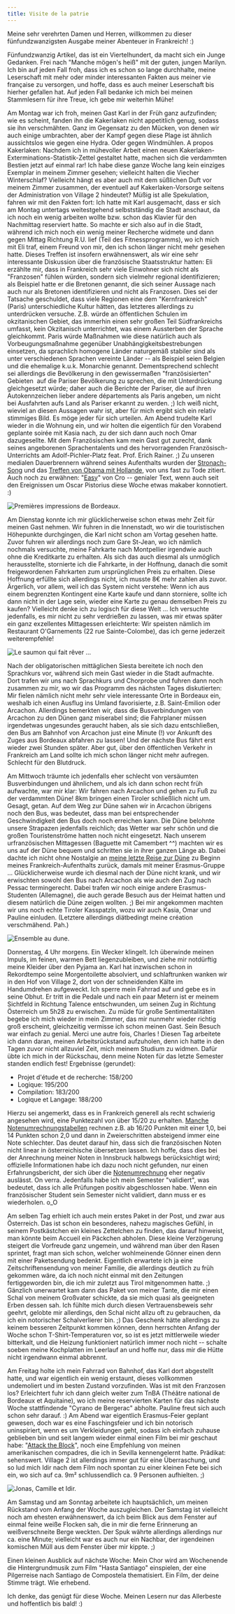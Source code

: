 ```yaml
---
title: Visite de la patrie
---
```


Meine sehr verehrten Damen und Herren, willkommen zu dieser fünfundzwanzigsten Ausgabe meiner Abenteuer in Frankreich! :)

Fünfundzwanzig Artikel, das ist ein Viertelhundert, da macht sich ein Junge Gedanken. Frei nach "Manche mögen's heiß" mit der guten, jungen Marilyn. Ich bin auf jeden Fall froh, dass ich es schon so lange durchhalte, meine Leserschaft mit mehr oder minder interessanten Fakten aus meiner vie française zu versorgen, und hoffe, dass es auch meiner Leserschaft bis hierher gefallen hat. Auf jeden Fall bedanke ich mich bei meinen Stammlesern für ihre Treue, ich gebe mir weiterhin Mühe!

Am Montag war ich froh, meinen Gast Karl in der Früh ganz aufzufinden; wie es scheint, fanden ihn die Kakerlaken nicht appetitlich genug, sodass sie ihn verschmähten. Ganz im Gegensatz zu den Mücken, von denen wir auch einige umbrachten, aber der Kampf gegen diese Plage ist ähnlich aussichtslos wie gegen eine Hydra. Oder gegen Windmühlen.
A propos Kakerlaken: Nachdem ich in mühevoller Arbeit einen neuen Kakerlaken-Exterminations-Statistik-Zettel gestaltet hatte, machen sich die verdammten Bestien jetzt auf einmal rar! Ich habe diese ganze Woche lang kein einziges Exemplar in meinem Zimmer gesehen; vielleicht halten die Viecher Winterschlaf? Vielleicht hängt es aber auch mit dem süßlichen Duft vor meinem Zimmer zusammen, der eventuell auf Kakerlaken-Vorsorge seitens der Administration von Village 2 hindeutet?
Müßig ist alle Spekulation, fahren wir mit den Fakten fort: Ich hatte mit Karl ausgemacht, dass er sich am Montag untertags weitestgehend selbstständig die Stadt anschaut, da ich noch ein wenig arbeiten wollte bzw. schon das Klavier für den Nachmittag reserviert hatte. So machte er sich also auf in die Stadt, während ich mich noch ein wenig meiner Recherche widmete und dann gegen Mittag Richtung R.U. lief (Teil des Fitnessprogramms), wo ich mich mit Eli traf, einem Freund von mir, den ich schon länger nicht mehr gesehen hatte. Dieses Treffen ist insofern erwähnenswert, als wir eine sehr interessante Diskussion über die französische Staatsstruktur hatten: Eli erzählte mir, dass in Frankreich sehr viele Einwohner sich nicht als "Franzosen" fühlen würden, sondern sich vielmehr regional identifizieren; als Beispiel hatte er die Bretonen genannt, die sich seiner Aussage nach auch nur als Bretonen identifizieren und nicht als Franzosen. Dies sei der Tatsache geschuldet, dass viele Regionen eine dem "Kernfrankreich" (Paris) unterschiedliche Kultur hätten, das letzteres allerdings zu unterdrücken versuche. Z.B. würde an öffentlichen Schulen im okzitanischen Gebiet, das immerhin einen sehr großen Teil Südfrankreichs umfasst, kein Okzitanisch unterrichtet, was einem Aussterben der Sprache gleichkommt. Paris würde Maßnahmen wie diese natürlich auch als Vorbeugungsmaßnahme gegenüber Unabhängigkeitsbestrebungen einsetzen, da sprachlich homogene Länder naturgemäß stabiler sind als unter verschiedenen Sprachen vereinte Länder -- als Beispiel seien Belgien und die ehemalige k.u.k. Monarchie genannt. Dementsprechend schlecht sei allerdings die Bevölkerung in den gewissermaßen "französisierten" Gebieten  auf die Pariser Bevölkerung zu sprechen, die mit Unterdrückung gleichgesetzt würde; daher auch die Berichte der Pariser, die auf ihren Autokennzeichen lieber andere départements als Paris angeben, um nicht bei Ausfahrten aufs Land als Pariser erkannt zu werden. ;)
Ich weiß nicht, wieviel an diesen Aussagen wahr ist, aber für mich ergibt sich ein relativ stimmiges Bild. Es möge jeder für sich urteilen.
Am Abend trudelte Karl wieder in die Wohnung ein, und wir holten die eigentlich für den Vorabend geplante soirée mit Kasia nach, zu der sich dann auch noch Omar dazugesellte. Mit dem Französischen kam mein Gast gut zurecht, dank seines angeborenen Sprachentalents und des hervorragenden Französisch-Unterrichts am Adolf-Pichler-Platz feat. Prof. Erich Rainer. ;)
Zu unseren medialen Dauerbrennern während seines Aufenthalts wurden der [Stronach-Song](http://www.youtube.com/watch?v=U19mvsyRVRc) und das [Treffen von Obama mit Hollande](http://www.youtube.com/watch?v=ydPs9Nz3mOM), von uns fast zu Tode zitiert. Auch noch zu erwähnen: "[Easy](https://www.youtube.com/watch?v=4wOoLLDXbDY)" von Cro -- genialer Text, wenn auch seit den Ereignissen um Oscar Pistorius diese Woche etwas makaber konnotiert. :)

![Premières impressions de Bordeaux.]($media$/IMG_4320_k.jpg)

Am Dienstag konnte ich mir glücklicherweise schon etwas mehr Zeit für meinen Gast nehmen. Wir fuhren in die Innenstadt, wo wir die touristischen Höhepunkte durchgingen, die Karl nicht schon am Vortag gesehen hatte. Zuvor fuhren wir allerdings noch zum Gare St-Jean, wo ich nämlich nochmals versuchte, meine Fahrkarte nach Montpellier irgendwie auch ohne die Kreditkarte zu erhalten. Als sich das auch diesmal als unmöglich herausstellte, stornierte ich die Fahrkarte, in der Hoffnung, danach die somit freigewordenen Fahrkarten zum ursprünglichen Preis zu erhalten. Diese Hoffnung erfüllte sich allerdings nicht, ich musste 8€ mehr zahlen als zuvor. Ärgerlich, vor allem, weil ich das System nicht verstehe: Wenn ich aus einem begrenzten Kontingent eine Karte kaufe und dann storniere, sollte ich dann nicht in der Lage sein, wieder eine Karte zu genau demselben Preis zu kaufen? Vielleicht denke ich zu logisch für diese Welt ...
Ich versuchte jedenfalls, es mir nicht zu sehr verdrießen zu lassen, was mir etwas später ein ganz exzellentes Mittagessen erleichterte: Wir speisten nämlich im Restaurant O'Garnements (22 rue Sainte-Colombe), das ich gerne jederzeit weiterempfehle!

![Le saumon qui fait rêver ...]($media$/Photo2669.jpg)

Nach der obligatorischen mittäglichen Siesta bereitete ich noch den Sprachkurs vor, während sich mein Gast wieder in die Stadt aufmachte. Dort trafen wir uns nach Sprachkurs und Chorprobe und fuhren dann noch zusammen zu mir, wo wir das Programm des nächsten Tages diskutierten: Mir fielen nämlich nicht mehr sehr viele interessante Orte in Bordeaux ein, weshalb ich einen Ausflug ins Umland favorisierte, z.B. Saint-Emilion oder Arcachon. Allerdings bemerkten wir, dass die Busverbindungen von Arcachon zu den Dünen ganz miserabel sind; die Fahrplaner müssen irgendetwas ungesundes geraucht haben, als sie sich dazu entschließen, den Bus am Bahnhof von Arcachon just eine Minute (!) vor Ankunft des Zuges aus Bordeaux abfahren zu lassen! Und der nächste Bus fährt erst wieder zwei Stunden später. Aber gut, über den öffentlichen Verkehr in Frankreich am Land sollte ich mich schon länger nicht mehr aufregen. Schlecht für den Blutdruck.

Am Mittwoch träumte ich jedenfalls eher schlecht von versäumten Busverbindungen und ähnlichem, und als ich dann schon recht früh aufwachte, war mir klar: Wir fahren nach Arcachon und gehen zu Fuß zu der verdammten Düne! 8km bringen einen Tiroler schließlich nicht um. Gesagt, getan. Auf dem Weg zur Düne sahen wir in Arcachon übrigens noch den Bus, was bedeutet, dass man bei entsprechender Geschwindigkeit den Bus doch noch erreichen kann. Die Düne belohnte unsere Strapazen jedenfalls reichlich; das Wetter war sehr schön und die großen Touristenströme hatten noch nicht eingesetzt. Nach unserem urfranzösischen Mittagessen (Baguette mit Camembert ^^) machten wir es uns auf der Düne bequem und schritten sie in ihrer ganzen Länge ab. Dabei dachte ich nicht ohne Nostalgie an [meine letzte Reise zur Düne](/erasmus/jai-besoin-dun-velo/) zu Beginn meines Frankreich-Aufenthalts zurück, damals mit meiner Erasmus-Gruppe ...
Glücklicherweise wurde ich diesmal nach der Düne nicht krank, und wir erwischten sowohl den Bus nach Arcachon als wie auch den Zug nach Pessac termingerecht. Dabei trafen wir noch einige andere Erasmus-Studenten (Allemagne), die auch gerade Besuch aus der Heimat hatten und diesem natürlich die Düne zeigen wollten. ;) Bei mir angekommen machten wir uns noch echte Tiroler Kasspatzln, wozu wir auch Kasia, Omar und Pauline einluden. (Letztere allerdings diätbedingt meine création verschmähend. Pah.)

![Ensemble au dune.]($media$/IMG_4581_k.jpg)

Donnerstag, 4 Uhr morgens. Ein Wecker klingelt. Ich überwinde meinen Impuls, im feinen, warmen Bett liegenzubleiben, und ziehe mir notdürftig meine Kleider über den Pyjama an. Karl hat inzwischen schon in Rekordtempo seine Morgentoilette absolviert, und schlaftrunken wanken wir in den Hof von Village 2, dort von der schneidenden Kälte im Handumdrehen aufgeweckt. Ich sperre mein Fahrrad auf und gebe es in seine Obhut. Er tritt in die Pedale und nach ein paar Metern ist er meinem Sichtfeld in Richtung Talence entschwunden, um seinen Zug in Richtung Österreich um 5h28 zu erwischen. Zu müde für große Sentimentalitäten begebe ich mich wieder in mein Zimmer, das mir nunmehr wieder richtig groß erscheint, gleichzeitig vermisse ich schon meinen Gast. Sein Besuch war einfach zu genial. Merci une autre fois, Charles !
Diesen Tag arbeitete ich dann daran, meinen Arbeitsrückstand aufzuholen, denn ich hatte in den Tagen zuvor nicht allzuviel Zeit, mich meinem Studium zu widmen. Dafür übte ich mich in der Rückschau, denn meine Noten für das letzte Semester standen endlich fest! Ergebnisse (gerundet):


* Projet d'étude et de recherche: 158/200
* Logique: 195/200
* Compilation: 183/200
* Logique et Langage: 188/200


Hierzu sei angemerkt, dass es in Frankreich generell als recht schwierig angesehen wird, eine Punktezahl von über 15/20 zu erhalten. [Manche Notenumrechnungstabellen](http://www.uni-hannover.de/imperia/md/content/zentral/anerkennung/notenumrechnung.pdf) rechnen z.B. ab 16/20 Punkten mit einer 1,0, bei 14 Punkten schon 2,0 und dann in Zweierschritten absteigend immer eine Note schlechter. Das deutet darauf hin, dass sich die französischen Noten nicht linear in österreichische übersetzen lassen. Ich hoffe, dass dies bei der Anrechnung meiner Noten in Innsbruck halbwegs berücksichtigt wird; offizielle Informationen habe ich dazu noch nicht gefunden, nur einen Erfahrungsbericht, der sich über die [Notenumrechnung](http://www.lebenslanges-lernen.at/erasmus_outgoing/index.php?lng=de&sekt=1&txt=report-detail&eracode=INNSBRU01&repID=18646) eher negativ auslässt. On verra.
Jedenfalls habe ich mein Semester "validiert", was bedeutet, dass ich alle Prüfungen positiv abgeschlossen habe. Wenn ein französischer Student sein Semester nicht validiert, dann muss er es wiederholen. o_O

Am selben Tag erhielt ich auch mein erstes Paket in der Post, und zwar aus Österreich. Das ist schon ein besonderes, nahezu magisches Gefühl, in seinem Postkästchen ein kleines Zettelchen zu finden, das darauf hinweist, man könnte beim Accueil ein Päckchen abholen. Diese kleine Verzögerung steigert die Vorfreude ganz ungemein, und während man über den Rasen sprintet, fragt man sich schon, welcher wohlmeinende Gönner einen denn mit einer Paketsendung bedenkt. Eigentlich erwartete ich ja eine Zeitschriftensendung von meiner Familie, die allerdings deutlich zu früh gekommen wäre, da ich noch nicht einmal mit den Zeitungen fertiggeworden bin, die ich mir zuletzt aus Tirol mitgenommen hatte. ;) Gänzlich unerwartet kam dann das Paket von meiner Tante, die mir einen Schal von meinem Großvater schickte, da sie mich quasi als geeigneten Erben dessen sah. Ich fühlte mich durch diesen Vertrauensbeweis sehr geehrt, gelobte mir allerdings, den Schal nicht allzu oft zu gebrauchen, da ich ein notorischer Schalverlierer bin. ;) Das Geschenk hätte allerdings zu keinem besseren Zeitpunkt kommen können, denn herrschten Anfang der Woche schon T-Shirt-Temperaturen vor, so ist es jetzt mittlerweile wieder bitterkalt, und die Heizung funktioniert natürlich immer noch nicht -- schalte soeben meine Kochplatten im Leerlauf an und hoffe nur, dass mir die Hütte nicht irgendwann einmal abbrennt.

Am Freitag holte ich mein Fahrrad von Bahnhof, das Karl dort abgestellt hatte, und war eigentlich ein wenig erstaunt, dieses vollkommen undemoliert und im besten Zustand vorzufinden. Was ist mit den Franzosen los? Erleichtert fuhr ich dann gleich weiter zum TnBA (Théâtre national de Bordeaux et Aquitaine), wo ich meine reservierten Karten für das nächste Woche stattfindende "Cyrano de Bergerac" abholte. Pauline freut sich auch schon sehr darauf. :)
Am Abend war eigentlich Erasmus-Feier geplant gewesen, doch war es eine Faschingsfeier und ich bin notorisch uninspiriert, wenn es um Verkleidungen geht, sodass ich einfach zuhause geblieben bin und seit langem wieder einmal einen Film bei mir geschaut habe: "[Attack the Block](http://de.wikipedia.org/wiki/Attack_the_Block)", noch eine Empfehlung von meinen amerikanischen compadres, die ich in Sevilla kennengelernt hatte. Prädikat: sehenswert.
Village 2 ist allerdings immer gut für eine Überraschung, und so lud mich Idir nach dem Film noch spontan zu einer kleinen Fete bei sich ein, wo sich auf ca. 9m² schlussendlich ca. 9 Personen aufhielten. ;)

![Jonas, Camille et Idir.]($media$/Photo2700.jpg)

Am Samstag und am Sonntag arbeitete ich hauptsächlich, um meinen Rückstand vom Anfang der Woche auszugleichen. Der Samstag ist vielleicht noch am ehesten erwähnenswert, da ich beim Blick aus dem Fenster auf einmal feine weiße Flocken sah, die in mir die ferne Erinnerung an weißverschneite Berge weckten. Der Spuk währte allerdings allerdings nur ca. eine Minute; vielleicht war es auch nur ein Nachbar, der irgendeinen komischen Müll aus dem Fenster über mir kippte. ;)

Einen kleinen Ausblick auf nächste Woche: Mein Chor wird am Wochenende die Hintergrundmusik zum Film "Hasta Santiago" einspielen, der eine Pilgerreise nach Santiago de Compostela thematisiert. Ein Film, der deine Stimme trägt. Wie erhebend.

Ich denke, das genügt für diese Woche. Meinen Lesern nur das Allerbeste und hoffentlich bis bald! :)
